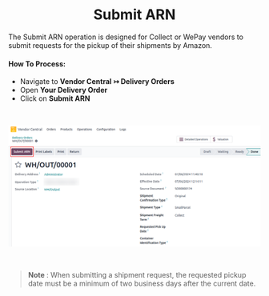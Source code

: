 # <h1 align="center"> Submit ARN </h1>

The Submit ARN operation is designed for Collect or WePay vendors to submit requests for the pickup of their shipments by Amazon.


#### How To Process:

* Navigate to **Vendor Central ↣ Delivery Orders**
* Open **Your Delivery Order**
* Click on **Submit ARN**

<br/>

<div align="center">

![import-or-map-product](./images/VC-17.png)
</div>

<br/>

> **Note** : When submitting a shipment request, the requested pickup date must be a minimum of two business days after the current date.

